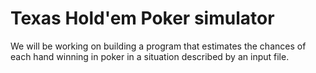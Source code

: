 # Texas Hold'em Poker simulator

We will be working on building a program that estimates the chances of each hand winning in poker in a situation described by an input file.